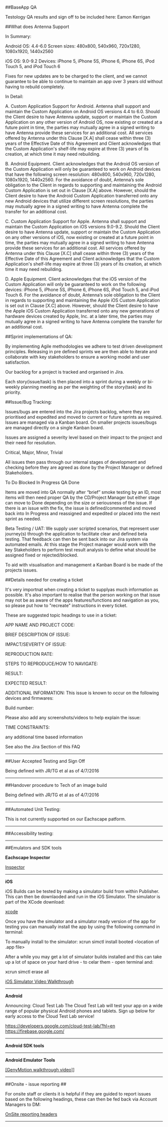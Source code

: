 

##BaseApp QA

Testology QA results and sign off to be included here: Eamon Kerrigan

##What does Antenna Support

In Summary:

Android
OS: 4.4-6.0
Screen sizes: 480x800, 540x960, 720x1280, 1080x1920, 1440x2560

iOS
OS: 9.0-9.2
Devices: iPhone 5, iPhone 5S, iPhone 6, iPhone 6S, iPod Touch 5, and iPod Touch 6

Fixes for new updates are to be charged to the client, and we cannot guarantee to be able to continue to maintain an app over 3 years old without having to rebuild completely.

In Detail:


A. Custom Application Support for Android. Antenna shall support and maintain the Custom Application on Android OS versions 4.4 to 6.0. Should the Client desire to have Antenna update, support or maintain the Custom Application on any other version of Android OS, now existing or created at a future point in time, the parties may mutually agree in a signed writing to have Antenna provide these services for an additional cost. All services offered by Antenna under this Clause [X.A] shall cease within three (3) years of the Effective Date of this Agreement and Client acknowledges that the Custom Application's shelf-life may expire at three (3) years of its creation, at which time it may need rebuilding. 

B. Android Equipment. Client acknowledges that the Android OS version of the Custom Application will only  be guaranteed to  work on Android devices that have the following screen resolution: 480x800, 540x960, 720x1280, 1080x1920, 1440x2560. For the avoidance of doubt, Antenna’s sole obligation to the Client in regards to supporting and maintaining the Android Custom Application is set out in Clause [X.A] above. However, should the Client desire to have the Android Custom Application transferred onto any new Android devices that utilize different screen resolutions, the parties may mutually agree in a signed writing to have Antenna complete the transfer for an additional cost.

C. Custom Application Support for Apple. Antenna shall support and maintain the Custom Application on iOS versions 9.0-9.2. Should the Client desire to have Antenna update, support or maintain the Custom Application on any other versions of iOS, now existing or created at a future point in time, the parties may mutually agree in a signed writing to have Antenna provide these services for an additional cost. All services offered by Antenna under this Clause [X.C] shall cease within three (3) years of the Effective Date of this Agreement and Client acknowledges that the Custom Application's shelf-life may expire at three (3) years of its creation, at which time it may need rebuilding. 

D. Apple Equipment. Client acknowledges that the iOS version of the Custom Application will only be guaranteed to work on the following devices: iPhone 5, iPhone 5S, iPhone 6, iPhone 6S, iPod Touch 5, and iPod Touch 6. For the avoidance of doubt, Antenna’s sole obligation to the Client in regards to supporting and maintaining the Apple iOS Custom Application is set out in Clause [X.C] above. However, should the Client desire to have the Apple iOS Custom Application transferred onto any new generations of hardware devices created by Apple, Inc. at a later time, the parties may mutually agree in a signed writing to have Antenna complete the transfer for an additional cost. 


##Sprint implementations of QA:

By implementing Agile methodologies we adhere to test driven development principles.
Releasing in pre defined sprints we are then able to iterate and collaborate with key stakeholders to ensure a working model and user satisfaction.

Our backlog for a project is tracked and organised in Jira.

Each story(issue/task) is then placed into a sprint during a weekly or bi-weekly planning meeting as per the weighting of the story(task) and its priority.

##Issue/Bug Tracking:

Issues/bugs are entered into the Jira projects backlog, where they are prioritised and expedited and moved to current or future sprints as required. Issues are managed via a Kanban board.
On smaller projects issues/bugs are managed directly on a single Kanban board.

Issues are assigned a severity level based on their impact to the project and their need for resolution.

Critical, Major, Minor, Trivial

All issues then pass through our internal stages of development and checking before they are agreed as done by the Project Manager or defined Stakeholders.

To Do Blocked In Progress QA Done

Items are moved into QA normally after “brief” smoke testing by an ID, most items will then need proper QA by the CD/Project Manager but either stage can move to Done depending on the size or seriousness of the issue. 
If there is an issue with the fix, the issue is defined/commented and moved back into In Progress and reassigned and expedited or placed into the next sprint as needed.

Beta Testing / UAT:  We supply user scripted scenarios, that represent user journey(s) through the application to facilitate clear and defined beta testing. That feedback can then be sent back into our Jira system via automated emails. 
At this stage the Project manager would work with the key Stakeholders to perform test result analysis to define what should be assigned fixed or rejected/blocked. 

To aid with visualisation and management a Kanban Board is be made of the projects issues.


##Details needed for creating a ticket

It's very importnat when creating a ticket to supplyas much information as possible.
It's also important to realise that the person working on that issue may not be as aware of the apps features/functions and navigation as you, so please put how to "recreate" instructions in every ticket.

These are suggested topic headings to use in a ticket:



APP NAME AND PROJECT CODE:


BRIEF DESCRIPTION OF ISSUE:


IMPACT/SEVERITY OF ISSUE:


REPRODUCTION RATE:


STEPS TO REPRODUCE/HOW TO NAVIGATE:

RESULT:


EXPECTED RESULT:


ADDITIONAL INFORMATION:
This issue is known to occur on the following devices and firmwares:

Build number:

Please also add any screenshots/videos to help explain the issue:

TIME CONSTRAINTS:

any additional time based information

See also the Jira Section of this FAQ

-----


##User Accepted Testing and Sign Off

Being defined with JR/TG et al as of 4/7/2016

---

##Handover procedure to Tech of an image build

Being defined with JR/TG et al as of 4/7/2016

----


##Automated Unit Testing:

This is not currently supported on our Eachscape patform.

---

##Accessibility testing:


----


##Emulators and SDK tools


**Eachscape Inspector**

[Inspector](http://support.eachscape.com/customer/portal/articles/513429-the-inspector)

----


**iOS**

iOS Builds can be tested by making a simulator build from within Publisher.
This can then be downlaoded and run in the iOS Simulator.
The simulator is part of the XCode download:

[xcode](https://developer.apple.com/xcode/)

Once you have the simulator and a simulator ready version of the app for testing you can manually install the app by using the following command in terminal:

To manually install to the simulator:
 xcrun simctl install booted <location of .app file>

After a while you may get a lot of simulator builds installed and this can take up a lot of space on your hard drive - to celar them - open terminal and:

xcrun simctl erase all

[iOS Simulator Video Walkthrough](https://drive.google.com/open?id=0BwiezndqtVwBeWxxRHNMN2t5SWc)


----

**Android**

Announcing: Cloud Test Lab
The Cloud Test Lab will test your app on a wide range of popular physical Android phones and tablets. Sign up below for early access to the Cloud Test Lab service! 

https://developers.google.com/cloud-test-lab/?hl=en  https://firebase.google.com/



----

**Android SDK tools**





-----


**Android Emulator Tools**

[[GenyMotion walkthrough video]](https://drive.google.com/open?id=0BwiezndqtVwBdzBFTEJIR2VNRGc)]

------


##Onsite - issue reporting ##

For onsite staff or clients it is helpful if they are guided to report issues based on the following headings, these can then be fed back via Account Managers to DM:

[OnSite reporting headers](https://docs.google.com/document/d/1uF8ZClcG3p34tGFvQVEQBkaeyIQX56TDmYXh0p7pSEA/edit)

-----
